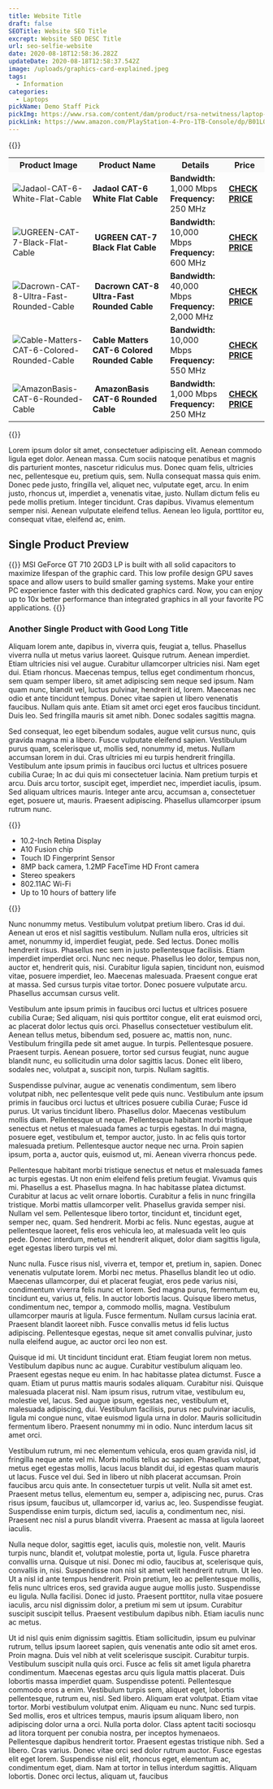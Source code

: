 ```yaml
---
title: Website Title
draft: false
SEOTitle: Website SEO Title
excrept: Website SEO DESC Title
url: seo-selfie-website
date: 2020-08-18T12:58:36.282Z
updateDate: 2020-08-18T12:58:37.542Z
image: /uploads/graphics-card-explained.jpeg
tags:
  - Information
categories:
  - Laptops
pickName: Demo Staff Pick
pickImg: https://www.rsa.com/content/dam/product/rsa-netwitness/laptop-rsa-netwitness-orchestrator.png
pickLink: https://www.amazon.com/PlayStation-4-Pro-1TB-Console/dp/B01LOP8EZC/ref=sr_1_21?dchild=1&qid=1598035645&s=videogames-intl-ship&sr=1-21
---
```

{{<html-code tag="div">}}
<table class="product-table" width="100%">
<tbody><tr class="thead" style="background-color:#f9f9f9!important">
<th><strong>Product Image</strong></th>



<th><strong>Product Name</strong></th>



<th><strong>Details</strong></th>



<th><strong>Price</strong></th>
</tr>



<tr>
<td class="tdimg"><img src="https://try10.com/wp-content/uploads/Jadaol-CAT-6-White-Flat-Cable.jpg" alt="Jadaol-CAT-6-White-Flat-Cable" title="Jadaol-CAT-6-White-Flat-Cable"></td>



<td><strong>Jadaol CAT-6 White Flat Cable</strong></td>



<td><strong>Bandwidth:</strong> 1,000 Mbps <br><strong>Frequency:</strong> 250 MHz</td>



<td><a class="table-button" href="https://amzn.to/2O23guc" target="_blank" rel="nofollow noopener noreferrer"><strong>CHECK PRICE</strong></a></td>
</tr>



<tr>
<td class="tdimg"><img src="https://try10.com/wp-content/uploads/UGREEN-CAT-7-Black-Flat-Cable.jpg" alt="UGREEN-CAT-7-Black-Flat-Cable" title="UGREEN-CAT-7-Black-Flat-Cable"></td>



<td>&nbsp;<strong>UGREEN CAT-7 Black Flat Cable</strong></td>



<td><strong>Bandwidth:</strong> 10,000 Mbps<br><strong>Frequency:</strong> 600 MHz</td>



<td><a class="table-button" href="https://amzn.to/2DibGeN" target="_blank" rel="nofollow noopener noreferrer"><strong>CHECK PRICE</strong></a></td>
</tr>



<tr>
<td class="tdimg"><img src="https://try10.com/wp-content/uploads/Dacrown-CAT-8-Ultra-Fast-Rounded-Cable.jpg" alt="Dacrown-CAT-8-Ultra-Fast-Rounded-Cable" title="Dacrown-CAT-8-Ultra-Fast-Rounded-Cable"></td>



<td>&nbsp;<strong>Dacrown CAT-8 Ultra-Fast Rounded Cable</strong></td>



<td><strong>Bandwidth:</strong> 40,000 Mbps<br><strong>Frequency:</strong> 2,000 MHz</td>



<td><a class="table-button" href="https://amzn.to/2ZOKZWB" target="_blank" rel="nofollow noopener noreferrer"><strong>CHECK PRICE</strong></a></td>
</tr>



<tr>
<td class="tdimg"><img src="https://try10.com/wp-content/uploads/Cable-Matters-CAT-6-Colored-Rounded-Cable.jpg" alt="Cable-Matters-CAT-6-Colored-Rounded-Cable" title="Cable-Matters-CAT-6-Colored-Rounded-Cable"></td>



<td><strong>Cable Matters CAT-6 Colored Rounded Cable</strong></td>



<td><strong>Bandwidth:</strong> 10,000 Mbps<br><strong>Frequency:</strong> 550 MHz</td>



<td><a class="table-button" href="https://amzn.to/2WdNkd1" target="_blank" rel="nofollow noopener noreferrer"><strong>CHECK PRICE</strong></a></td>
</tr>



<tr>
<td class="tdimg"><img src="https://try10.com/wp-content/uploads/AmazonBasis-CAT-6-Rounded-Cable.jpg" alt="AmazonBasis-CAT-6-Rounded-Cable" title="AmazonBasis-CAT-6-Rounded-Cable"></td>



<td>&nbsp;<strong>AmazonBasis CAT-6 Rounded Cable</strong></td>



<td><strong>Bandwidth:</strong> 1,000 Mbps<br><strong>Frequency:</strong> 250 MHz</td>



<td><a class="table-button" href="https://amzn.to/2VX7HuS" target="_blank" rel="nofollow noopener noreferrer"><strong>CHECK PRICE</strong></a></td>
</tr>
</tbody></table>
{{</html-code>}}

Lorem ipsum dolor sit amet, consectetuer adipiscing elit. Aenean commodo ligula eget dolor. Aenean massa. Cum sociis natoque penatibus et magnis dis parturient montes, nascetur ridiculus mus. Donec quam felis, ultricies nec, pellentesque eu, pretium quis, sem. Nulla consequat massa quis enim. Donec pede justo, fringilla vel, aliquet nec, vulputate eget, arcu. In enim justo, rhoncus ut, imperdiet a, venenatis vitae, justo. Nullam dictum felis eu pede mollis pretium. Integer tincidunt. Cras dapibus. Vivamus elementum semper nisi. Aenean vulputate eleifend tellus. Aenean leo ligula, porttitor eu, consequat vitae, eleifend ac, enim.

## Single Product Preview
{{<singlep pimg="https://images-na.ssl-images-amazon.com/images/I/812MizmMvkL._AC_SL1500_.jpg" pname="MSI Gaming GeForce GT 710 2GB GDRR3" plink="https://www.amazon.com/MSI-GT-710-2GD3-LP/dp/B01DOFD0G8">}}
MSI GeForce GT 710 2GD3 LP is built with all solid capacitors to maximize lifespan of the graphic card. This low profile design GPU saves space and allow users to build smaller gaming systems. Make your entire PC experience faster with this dedicated graphics card. Now, you can enjoy up to 10x better performance than integrated graphics in all your favorite PC applications.
{{</singlep>}}

### Another Single Product with Good Long Title

Aliquam lorem ante, dapibus in, viverra quis, feugiat a, tellus. Phasellus viverra nulla ut metus varius laoreet. Quisque rutrum. Aenean imperdiet. Etiam ultricies nisi vel augue. Curabitur ullamcorper ultricies nisi. Nam eget dui. Etiam rhoncus. Maecenas tempus, tellus eget condimentum rhoncus, sem quam semper libero, sit amet adipiscing sem neque sed ipsum. Nam quam nunc, blandit vel, luctus pulvinar, hendrerit id, lorem. Maecenas nec odio et ante tincidunt tempus. Donec vitae sapien ut libero venenatis faucibus. Nullam quis ante. Etiam sit amet orci eget eros faucibus tincidunt. Duis leo. Sed fringilla mauris sit amet nibh. Donec sodales sagittis magna.

Sed consequat, leo eget bibendum sodales, augue velit cursus nunc, quis gravida magna mi a libero. Fusce vulputate eleifend sapien. Vestibulum purus quam, scelerisque ut, mollis sed, nonummy id, metus. Nullam accumsan lorem in dui. Cras ultricies mi eu turpis hendrerit fringilla. Vestibulum ante ipsum primis in faucibus orci luctus et ultrices posuere cubilia Curae; In ac dui quis mi consectetuer lacinia. Nam pretium turpis et arcu. Duis arcu tortor, suscipit eget, imperdiet nec, imperdiet iaculis, ipsum. Sed aliquam ultrices mauris. Integer ante arcu, accumsan a, consectetuer eget, posuere ut, mauris. Praesent adipiscing. Phasellus ullamcorper ipsum rutrum nunc.

{{<singlep pimg="https://images-na.ssl-images-amazon.com/images/I/6162WMQWhVL._AC_SL1500_.jpg" pname="Apple iPad" plink="https://www.amazon.com/Apple-iPad-10-2-Inch-Wi-Fi-32GB/dp/B07XL7G4H6/">}}
<ul>
<li>10.2-Inch Retina Display</li>
<li>A10 Fusion chip</li>
<li>Touch ID Fingerprint Sensor</li>
<li>8MP back camera, 1.2MP FaceTime HD Front camera</li>
<li>Stereo speakers</li>
<li>802.11AC Wi-Fi</li>
<li>Up to 10 hours of battery life</li>
</ul>
{{</singlep>}}

Nunc nonummy metus. Vestibulum volutpat pretium libero. Cras id dui. Aenean ut eros et nisl sagittis vestibulum. Nullam nulla eros, ultricies sit amet, nonummy id, imperdiet feugiat, pede. Sed lectus. Donec mollis hendrerit risus. Phasellus nec sem in justo pellentesque facilisis. Etiam imperdiet imperdiet orci. Nunc nec neque. Phasellus leo dolor, tempus non, auctor et, hendrerit quis, nisi. Curabitur ligula sapien, tincidunt non, euismod vitae, posuere imperdiet, leo. Maecenas malesuada. Praesent congue erat at massa. Sed cursus turpis vitae tortor. Donec posuere vulputate arcu. Phasellus accumsan cursus velit.

Vestibulum ante ipsum primis in faucibus orci luctus et ultrices posuere cubilia Curae; Sed aliquam, nisi quis porttitor congue, elit erat euismod orci, ac placerat dolor lectus quis orci. Phasellus consectetuer vestibulum elit. Aenean tellus metus, bibendum sed, posuere ac, mattis non, nunc. Vestibulum fringilla pede sit amet augue. In turpis. Pellentesque posuere. Praesent turpis. Aenean posuere, tortor sed cursus feugiat, nunc augue blandit nunc, eu sollicitudin urna dolor sagittis lacus. Donec elit libero, sodales nec, volutpat a, suscipit non, turpis. Nullam sagittis.

Suspendisse pulvinar, augue ac venenatis condimentum, sem libero volutpat nibh, nec pellentesque velit pede quis nunc. Vestibulum ante ipsum primis in faucibus orci luctus et ultrices posuere cubilia Curae; Fusce id purus. Ut varius tincidunt libero. Phasellus dolor. Maecenas vestibulum mollis diam. Pellentesque ut neque. Pellentesque habitant morbi tristique senectus et netus et malesuada fames ac turpis egestas. In dui magna, posuere eget, vestibulum et, tempor auctor, justo. In ac felis quis tortor malesuada pretium. Pellentesque auctor neque nec urna. Proin sapien ipsum, porta a, auctor quis, euismod ut, mi. Aenean viverra rhoncus pede.

Pellentesque habitant morbi tristique senectus et netus et malesuada fames ac turpis egestas. Ut non enim eleifend felis pretium feugiat. Vivamus quis mi. Phasellus a est. Phasellus magna. In hac habitasse platea dictumst. Curabitur at lacus ac velit ornare lobortis. Curabitur a felis in nunc fringilla tristique. Morbi mattis ullamcorper velit. Phasellus gravida semper nisi. Nullam vel sem. Pellentesque libero tortor, tincidunt et, tincidunt eget, semper nec, quam. Sed hendrerit. Morbi ac felis. Nunc egestas, augue at pellentesque laoreet, felis eros vehicula leo, at malesuada velit leo quis pede. Donec interdum, metus et hendrerit aliquet, dolor diam sagittis ligula, eget egestas libero turpis vel mi.

Nunc nulla. Fusce risus nisl, viverra et, tempor et, pretium in, sapien. Donec venenatis vulputate lorem. Morbi nec metus. Phasellus blandit leo ut odio. Maecenas ullamcorper, dui et placerat feugiat, eros pede varius nisi, condimentum viverra felis nunc et lorem. Sed magna purus, fermentum eu, tincidunt eu, varius ut, felis. In auctor lobortis lacus. Quisque libero metus, condimentum nec, tempor a, commodo mollis, magna. Vestibulum ullamcorper mauris at ligula. Fusce fermentum. Nullam cursus lacinia erat. Praesent blandit laoreet nibh. Fusce convallis metus id felis luctus adipiscing. Pellentesque egestas, neque sit amet convallis pulvinar, justo nulla eleifend augue, ac auctor orci leo non est.

Quisque id mi. Ut tincidunt tincidunt erat. Etiam feugiat lorem non metus. Vestibulum dapibus nunc ac augue. Curabitur vestibulum aliquam leo. Praesent egestas neque eu enim. In hac habitasse platea dictumst. Fusce a quam. Etiam ut purus mattis mauris sodales aliquam. Curabitur nisi. Quisque malesuada placerat nisl. Nam ipsum risus, rutrum vitae, vestibulum eu, molestie vel, lacus. Sed augue ipsum, egestas nec, vestibulum et, malesuada adipiscing, dui. Vestibulum facilisis, purus nec pulvinar iaculis, ligula mi congue nunc, vitae euismod ligula urna in dolor. Mauris sollicitudin fermentum libero. Praesent nonummy mi in odio. Nunc interdum lacus sit amet orci.

Vestibulum rutrum, mi nec elementum vehicula, eros quam gravida nisl, id fringilla neque ante vel mi. Morbi mollis tellus ac sapien. Phasellus volutpat, metus eget egestas mollis, lacus lacus blandit dui, id egestas quam mauris ut lacus. Fusce vel dui. Sed in libero ut nibh placerat accumsan. Proin faucibus arcu quis ante. In consectetuer turpis ut velit. Nulla sit amet est. Praesent metus tellus, elementum eu, semper a, adipiscing nec, purus. Cras risus ipsum, faucibus ut, ullamcorper id, varius ac, leo. Suspendisse feugiat. Suspendisse enim turpis, dictum sed, iaculis a, condimentum nec, nisi. Praesent nec nisl a purus blandit viverra. Praesent ac massa at ligula laoreet iaculis.

Nulla neque dolor, sagittis eget, iaculis quis, molestie non, velit. Mauris turpis nunc, blandit et, volutpat molestie, porta ut, ligula. Fusce pharetra convallis urna. Quisque ut nisi. Donec mi odio, faucibus at, scelerisque quis, convallis in, nisi. Suspendisse non nisl sit amet velit hendrerit rutrum. Ut leo. Ut a nisl id ante tempus hendrerit. Proin pretium, leo ac pellentesque mollis, felis nunc ultrices eros, sed gravida augue augue mollis justo. Suspendisse eu ligula. Nulla facilisi. Donec id justo. Praesent porttitor, nulla vitae posuere iaculis, arcu nisl dignissim dolor, a pretium mi sem ut ipsum. Curabitur suscipit suscipit tellus. Praesent vestibulum dapibus nibh. Etiam iaculis nunc ac metus.

Ut id nisl quis enim dignissim sagittis. Etiam sollicitudin, ipsum eu pulvinar rutrum, tellus ipsum laoreet sapien, quis venenatis ante odio sit amet eros. Proin magna. Duis vel nibh at velit scelerisque suscipit. Curabitur turpis. Vestibulum suscipit nulla quis orci. Fusce ac felis sit amet ligula pharetra condimentum. Maecenas egestas arcu quis ligula mattis placerat. Duis lobortis massa imperdiet quam. Suspendisse potenti. Pellentesque commodo eros a enim. Vestibulum turpis sem, aliquet eget, lobortis pellentesque, rutrum eu, nisl. Sed libero. Aliquam erat volutpat. Etiam vitae tortor. Morbi vestibulum volutpat enim. Aliquam eu nunc. Nunc sed turpis. Sed mollis, eros et ultrices tempus, mauris ipsum aliquam libero, non adipiscing dolor urna a orci. Nulla porta dolor. Class aptent taciti sociosqu ad litora torquent per conubia nostra, per inceptos hymenaeos. Pellentesque dapibus hendrerit tortor. Praesent egestas tristique nibh. Sed a libero. Cras varius. Donec vitae orci sed dolor rutrum auctor. Fusce egestas elit eget lorem. Suspendisse nisl elit, rhoncus eget, elementum ac, condimentum eget, diam. Nam at tortor in tellus interdum sagittis. Aliquam lobortis. Donec orci lectus, aliquam ut, faucibus